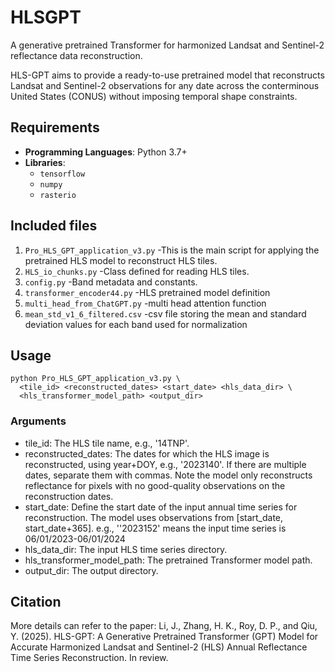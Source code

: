 # HLSGPT
A generative pretrained Transformer for harmonized Landsat and Sentinel-2 reflectance data reconstruction.  
  
HLS-GPT aims to provide a ready-to-use pretrained model that reconstructs Landsat and Sentinel-2 observations for any date across the conterminous United States (CONUS) without imposing temporal shape constraints. 

## Requirements
- **Programming Languages**: Python 3.7+
- **Libraries**:
  - `tensorflow`
  - `numpy`
  - `rasterio`
## Included files
1. `Pro_HLS_GPT_application_v3.py` 
-This is the main script for applying the pretrained HLS model to reconstruct HLS tiles.
2. `HLS_io_chunks.py` 
-Class defined for reading HLS tiles.
3. `config.py`
-Band metadata and constants.
4. `transformer_encoder44.py`
-HLS pretrained model definition
5. `multi_head_from_ChatGPT.py`
-multi head attention function 
6. `mean_std_v1_6_filtered.csv`
-csv file storing the mean and standard deviation values for each band used for normalization
## Usage
```
python Pro_HLS_GPT_application_v3.py \
  <tile_id> <reconstructed_dates> <start_date> <hls_data_dir> \
  <hls_transformer_model_path> <output_dir>
```
### Arguments
 - tile_id: The HLS tile name, e.g., '14TNP'.
 - reconstructed_dates: The dates for which the HLS image is reconstructed, using year+DOY, e.g., '2023140'. If there are multiple dates, separate them with commas. Note the model only reconstructs reflectance for pixels with no good-quality observations on the reconstruction dates.
 - start_date: Define the start date of the input annual time series for reconstruction. The model uses observations from [start_date, start_date+365]. e.g., ''2023152' means the input time series is 06/01/2023-06/01/2024  
 - hls_data_dir: The input HLS time series directory.
 - hls_transformer_model_path: The pretrained Transformer model path.
 - output_dir: The output directory.

## Citation
More details can refer to the paper: Li, J., Zhang, H. K., Roy, D. P., and Qiu, Y. (2025). HLS-GPT: A Generative Pretrained Transformer (GPT) Model for Accurate Harmonized Landsat and Sentinel-2 (HLS) Annual Reflectance Time Series Reconstruction. In review.
